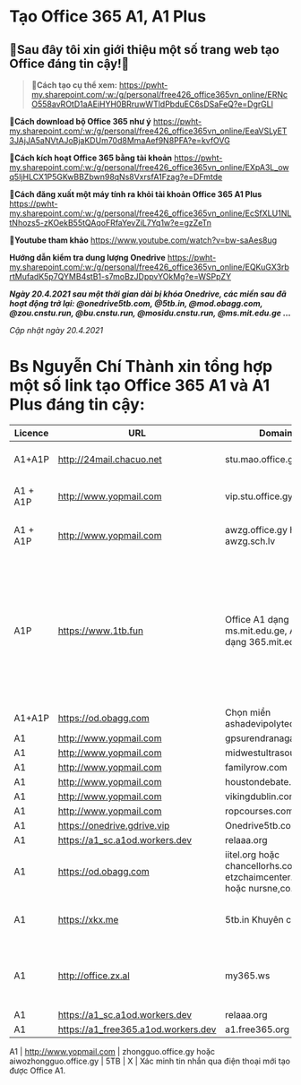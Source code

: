 # Tạo Office 365 A1, A1 Plus
 
## 👯Sau đây tôi xin giới thiệu một số trang web tạo Office đáng tin cậy!👯 

>**🔭Cách tạo cụ thể xem:** https://pwht-my.sharepoint.com/:w:/g/personal/free426_office365vn_online/ERNcO558avROtD1aAEiHYH0BRruwWTldPbduEC6sDSaFeQ?e=DgrGLl  

**🔭Cách download bộ Office 365 như ý** https://pwht-my.sharepoint.com/:w:/g/personal/free426_office365vn_online/EeaVSLyET3JAjJA5aNVtAJoBjaKDUm70d8MmaAef9N8PFA?e=kvfOVG 

**🔭Cách kích hoạt Office 365 bằng tài khoản** https://pwht-my.sharepoint.com/:w:/g/personal/free426_office365vn_online/EXpA3L_owq5IjHLCX1P5GKwBBZbwn98qNs8VxrsfA1Fzag?e=DFmtde 

**🔭Cách đăng xuất một máy tính ra khỏi tài khoản Office 365 A1 Plus** https://pwht-my.sharepoint.com/:w:/g/personal/free426_office365vn_online/EcSfXLU1NLtNhozs5-zKOekB55tQAqoFRfaYevZiL7Yq1w?e=gzZeTn 

**🔭Youtube tham khảo** https://www.youtube.com/watch?v=bw-saAes8ug 

**Hướng dẫn kiểm tra dung lượng Onedrive** https://pwht-my.sharepoint.com/:w:/g/personal/free426_office365vn_online/EQKuGX3rbrtMufadK5p7QYMB4stB1-s7moBzJDppvYOkMg?e=WSPpZY 

**_Ngày 20.4.2021 sau một thời gian dài bị khóa Onedrive, các miền sau đã hoạt động trở lại: @onedrive5tb.com, @5tb.in, @mod.obagg.com, @zou.cnstu.run, @bu.cnstu.run, @mosidu.cnstu.run, @ms.mit.edu.ge …_**

_Cập nhật ngày 20.4.2021_

# Bs Nguyễn Chí Thành xin tổng hợp một số link tạo Office 365 A1 và A1 Plus đáng tin cậy:

Licence | URL | Domain | FROM | THE | Comment
-- | -- | -- | -- | -- | --
A1+A1P | http://24mail.chacuo.net | stu.mao.office.gy | ~~Onedrive~~ | X | Tham gia nhóm **Nuran.com** để nhận A1P
A1 + A1P | http://www.yopmail.com | vip.stu.office.gy | ~~Onedrive~~ | X | Tham gia nhóm **Nuran.com** để nhận A1P
A1 + A1P | http://www.yopmail.com | awzg.office.gy hoặc awzg.sch.lv | 5TB | X | Tham gia nhóm **!爱我中国** để nhận A1P
A1P | https://www.1tb.fun | Office A1 dạng ms.mit.edu.ge, A1 Plus dạng 365.mit.edu.ge | 5TB | O | Tham gia nhóm Telegram https://t.me/ms_1tb đánh câu lệnh gởi nhóm /info yourgmail.com ví dụ: /info abc@gmail.com trong 7 ngày check mail có acc A1 Plus, ở trong nhóm 100 ngày được cấp G suite! 
A1+A1P | https://od.obagg.com | Chọn miền ashadevipolytechnic.in | 1TB | X |  Tạo xong có A1 Plus ngay!
A1 | http://www.yopmail.com | gpsurendranagar.org | 1TB | X |  
A1 | http://www.yopmail.com | midwestultrasound.com | 1TB | X |  
A1 | http://www.yopmail.com | familyrow.com | 1TB | X |  
A1 | http://www.yopmail.com | houstondebate.com | 1TB | X |  
A1 | http://www.yopmail.com | vikingdublin.com | 5TB | X |  
A1 | http://www.yopmail.com | ropcourses.com | 2TB | X |  
A1 | https://onedrive.gdrive.vip | Onedrive5tb.com | 5TB | X | Hàng Việt Nam | 
A1 | https://a1_sc.a1od.workers.dev | relaaa.org | 5TB | X |
A1 | https://od.obagg.com | iitel.org hoặc chancellorhs.com hoặc etzchaimcenter.org hoặc nursne,co.in | 1Tb | X |
A1 | https://xkx.me | 5tb.in Khuyên chọn | Onedrive trước đây 5Tb, giờ 1Tb | X |
A1 | http://office.zx.al | my365.ws | 5TB | X | Chọn Office365学生对 tức For Students, chọn thằng còn lại là của Faculty |
A1 | https://a1_sc.a1od.workers.dev | relaaa.org | 5TB | |
A1 | https://a1_free365.a1od.workers.dev | a1.free365.org | 5TB | X |

A1 | http://www.yopmail.com | zhongguo.office.gy hoặc aiwozhongguo.office.gy | 5TB | X | Xác minh tin nhắn qua điện thoại mới tạo được Office A1.
